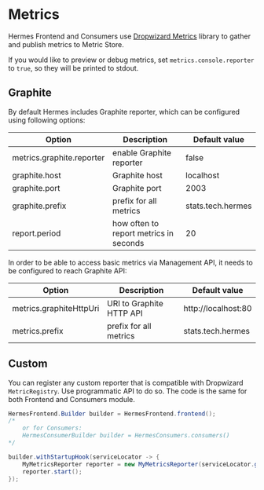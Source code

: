 # Metrics

Hermes Frontend and Consumers use [Dropwizard Metrics](https://dropwizard.github.io/metrics/3.1.0/) library to gather
and publish metrics to Metric Store.

If you would like to preview or debug metrics, set `metrics.console.reporter` to `true`, so they will be printed
to stdout.

## Graphite

By default Hermes includes Graphite reporter, which can be configured using following options:

Option                    | Description                            | Default value
------------------------- | -------------------------------------- | -------------
metrics.graphite.reporter | enable Graphite reporter               | false
graphite.host             | Graphite host                          | localhost
graphite.port             | Graphite port                          | 2003
graphite.prefix           | prefix for all metrics                 | stats.tech.hermes
report.period             | how often to report metrics in seconds | 20

In order to be able to access basic metrics via Management API, it needs to be configured to reach Graphite API:

Option                  | Description              | Default value
----------------------- | ------------------------ | -------------
metrics.graphiteHttpUri | URI to Graphite HTTP API | http://localhost:80
metrics.prefix          | prefix for all metrics   | stats.tech.hermes

## Custom

You can register any custom reporter that is compatible with Dropwizard `MetricRegistry`. Use programmatic API to do so.
The code is the same for both Frontend and Consumers module.

```java
HermesFrontend.Builder builder = HermesFrontend.frontend();
/*
    or for Consumers:
    HermesConsumerBuilder builder = HermesConsumers.consumers()
*/

builder.withStartupHook(serviceLocator -> {
    MyMetricsReporter reporter = new MyMetricsReporter(serviceLocator.getService(MetricRegistry.class));
    reporter.start();
});

```
